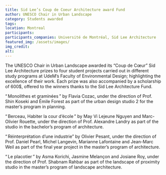 ```yaml
---
title: Sid Lee’s Coup de Coeur Architecture award Fund
author: UNESCO Chair in Urban Landscape
category: Students awarded
tags: 
location: Montreal
participants:  
participants_companies: Université de Montréal, Sid Lee Architecture
featured_img: /assets/images/
img_credit:
alt:
---
```

The UNESCO Chair in Urban Landscape awarded its “Coup de Cœur” Sid Lee Architecture prizes to four student projects carried out in different study programs at UdeM’s Faculty of Environmental Design; highlighting the excellence of their work. Each prize was also accompanied by a scholarship of 600$, offered to the winners thanks to the Sid Lee Architecture Fund.

“ Monolithes et graminées ” by Flavia Cozac, under the direction of Prof. Shin Koseki and Émile Forest as part of the urban design studio 2 for the master’s program in planning.

“ Berceau, Habiter la cour d’école ” by May Vi Lejeune Nguyen and Marc-Olivier Rouette, under the direction of Prof. Alexandre Landry as part of the studio in the bachelor’s program of architecture.

“ Réinterprétation d’une industrie” by Olivier Pesant, under the direction of Prof. Daniel Pearl, Michel Langevin, Marianne Lafontaine and Jean-Marc Weil as part of the final year project in the master’s program of architecture.

“ Le placotier ” by Asma Korichi, Jasmine Melançon and Josiane Roy, under the direction of Prof. Shabnam Rahbar as part of the landscape of proximity studio in the master’s program of landscape architecture.
